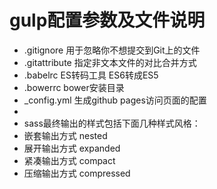 gulp配置参数及文件说明
=======================
* .gitignore 用于忽略你不想提交到Git上的文件
* .gitattribute 指定非文本文件的对比合并方式
* .babelrc ES转码工具 ES6转成ES5
* .bowerrc bower安装目录
* _config.yml 生成github pages访问页面的配置
* 
* sass最终输出的样式包括下面几种样式风格：
* 嵌套输出方式 nested
* 展开输出方式 expanded 
* 紧凑输出方式 compact 
* 压缩输出方式 compressed